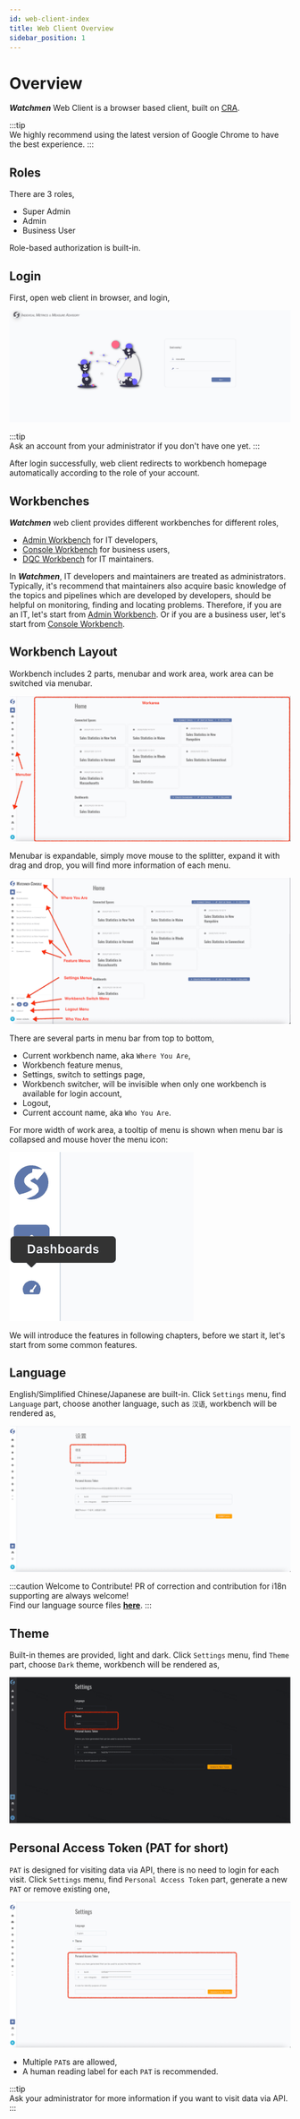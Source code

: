 ```yaml
---
id: web-client-index  
title: Web Client Overview  
sidebar_position: 1
---
```


# Overview

**_Watchmen_** Web Client is a browser based client, built on [CRA](https://create-react-app.dev/).

:::tip   
We highly recommend using the latest version of Google Chrome to have the best experience.
:::

## Roles

There are 3 roles,

- Super Admin
- Admin
- Business User

Role-based authorization is built-in.

## Login

First, open web client in browser, and login,

![Login](images/login.png)

:::tip   
Ask an account from your administrator if you don't have one yet.
:::

After login successfully, web client redirects to workbench homepage automatically according to the role of your account.

## Workbenches

**_Watchmen_** web client provides different workbenches for different roles,

- [Admin Workbench](admin/workbench-index.md) for IT developers,
- [Console Workbench](console/workbench-index.md) for business users,
- [DQC Workbench](dqc/workbench-index.md) for IT maintainers.

In **_Watchmen_**, IT developers and maintainers are treated as administrators. Typically, it's recommend that maintainers also acquire
basic knowledge of the topics and pipelines which are developed by developers, should be helpful on monitoring, finding and locating
problems. Therefore, if you are an IT, let's start from [Admin Workbench](admin/workbench-index.md). Or if you are a business user, let's
start from [Console Workbench](console/workbench-index.md).

## Workbench Layout

Workbench includes 2 parts, menubar and work area, work area can be switched via menubar.

![Standard Workbench](images/standard-workbench.png)

Menubar is expandable, simply move mouse to the splitter, expand it with drag and drop, you will find more information of each menu.

![Expanded Workbench](images/expanded-workbench.png)

There are several parts in menu bar from top to bottom,

- Current workbench name, aka `Where You Are`,
- Workbench feature menus,
- Settings, switch to settings page,
- Workbench switcher, will be invisible when only one workbench is available for login account,
- Logout,
- Current account name, aka `Who You Are`.

For more width of work area, a tooltip of menu is shown when menu bar is collapsed and mouse hover the menu icon:

![Menubar Tooltip](images/menubar-tooltip.png)

We will introduce the features in following chapters, before we start it, let's start from some common features.

## Language

English/Simplified Chinese/Japanese are built-in. Click `Settings` menu, find `Language` part, choose another language, such as `汉语`,
workbench will be rendered as,

![Simplified Chinese](images/zh-cn.png)

:::caution Welcome to Contribute!
PR of correction and contribution for i18n supporting are always welcome!  
Find our language source
files **[here](https://github.com/Indexical-Metrics-Measure-Advisory/watchmen-web-client/tree/main/src/widgets/langs)**.
:::

## Theme

Built-in themes are provided, light and dark. Click `Settings` menu, find `Theme` part, choose `Dark` theme, workbench will be rendered as,

![Dark Theme](images/dark-theme.png)

## Personal Access Token (PAT for short)

`PAT` is designed for visiting data via API, there is no need to login for each visit. Click `Settings` menu, find `Personal Access Token`
part, generate a new `PAT` or remove existing one,

![PAT](images/pat.png)

- Multiple `PAT`s are allowed,
- A human reading label for each `PAT` is recommended.

:::tip  
Ask your administrator for more information if you want to visit data via API.
:::
